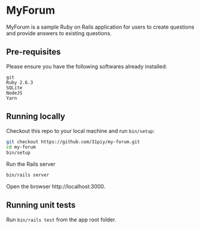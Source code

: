 # MyForum
MyForum is a sample Ruby on Rails application for users to create questions
and provide answers to existing questions.

## Pre-requisites
Please ensure you have the following softwares already installed:

```
git
Ruby 2.6.3
SQLite
NodeJS
Yarn
```

## Running locally
Checkout this repo to your local machine and run `bin/setup`:

```bash
git checkout https://github.com/31piy/my-forum.git
cd my-forum
bin/setup
```

Run the Rails server

```bash
bin/rails server
```

Open the browser http://localhost:3000.

## Running unit tests
Run `bin/rails test` from the app root folder.